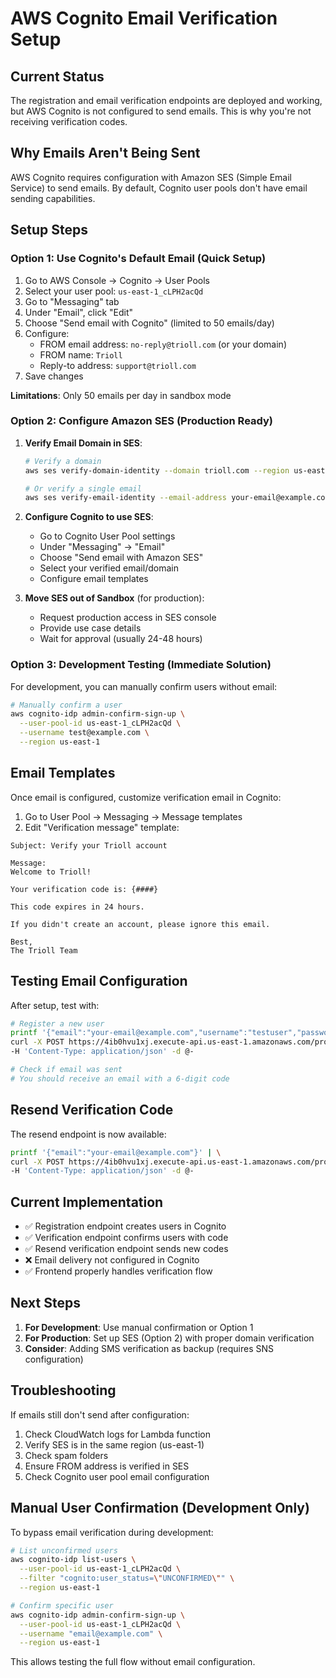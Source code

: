 # AWS Cognito Email Verification Setup

## Current Status

The registration and email verification endpoints are deployed and working, but AWS Cognito is not configured to send emails. This is why you're not receiving verification codes.

## Why Emails Aren't Being Sent

AWS Cognito requires configuration with Amazon SES (Simple Email Service) to send emails. By default, Cognito user pools don't have email sending capabilities.

## Setup Steps

### Option 1: Use Cognito's Default Email (Quick Setup)

1. Go to AWS Console → Cognito → User Pools
2. Select your user pool: `us-east-1_cLPH2acQd`
3. Go to "Messaging" tab
4. Under "Email", click "Edit"
5. Choose "Send email with Cognito" (limited to 50 emails/day)
6. Configure:
   - FROM email address: `no-reply@trioll.com` (or your domain)
   - FROM name: `Trioll`
   - Reply-to address: `support@trioll.com`
7. Save changes

**Limitations**: Only 50 emails per day in sandbox mode

### Option 2: Configure Amazon SES (Production Ready)

1. **Verify Email Domain in SES**:
   ```bash
   # Verify a domain
   aws ses verify-domain-identity --domain trioll.com --region us-east-1
   
   # Or verify a single email
   aws ses verify-email-identity --email-address your-email@example.com --region us-east-1
   ```

2. **Configure Cognito to use SES**:
   - Go to Cognito User Pool settings
   - Under "Messaging" → "Email"
   - Choose "Send email with Amazon SES"
   - Select your verified email/domain
   - Configure email templates

3. **Move SES out of Sandbox** (for production):
   - Request production access in SES console
   - Provide use case details
   - Wait for approval (usually 24-48 hours)

### Option 3: Development Testing (Immediate Solution)

For development, you can manually confirm users without email:

```bash
# Manually confirm a user
aws cognito-idp admin-confirm-sign-up \
  --user-pool-id us-east-1_cLPH2acQd \
  --username test@example.com \
  --region us-east-1
```

## Email Templates

Once email is configured, customize verification email in Cognito:

1. Go to User Pool → Messaging → Message templates
2. Edit "Verification message" template:

```
Subject: Verify your Trioll account

Message:
Welcome to Trioll! 

Your verification code is: {####}

This code expires in 24 hours.

If you didn't create an account, please ignore this email.

Best,
The Trioll Team
```

## Testing Email Configuration

After setup, test with:

```bash
# Register a new user
printf '{"email":"your-email@example.com","username":"testuser","password":"SecurePass@123","displayName":"Test User"}' | \
curl -X POST https://4ib0hvu1xj.execute-api.us-east-1.amazonaws.com/prod/users/register \
-H 'Content-Type: application/json' -d @-

# Check if email was sent
# You should receive an email with a 6-digit code
```

## Resend Verification Code

The resend endpoint is now available:

```bash
printf '{"email":"your-email@example.com"}' | \
curl -X POST https://4ib0hvu1xj.execute-api.us-east-1.amazonaws.com/prod/users/resend-verification \
-H 'Content-Type: application/json' -d @-
```

## Current Implementation

- ✅ Registration endpoint creates users in Cognito
- ✅ Verification endpoint confirms users with code
- ✅ Resend verification endpoint sends new codes
- ❌ Email delivery not configured in Cognito
- ✅ Frontend properly handles verification flow

## Next Steps

1. **For Development**: Use manual confirmation or Option 1
2. **For Production**: Set up SES (Option 2) with proper domain verification
3. **Consider**: Adding SMS verification as backup (requires SNS configuration)

## Troubleshooting

If emails still don't send after configuration:

1. Check CloudWatch logs for Lambda function
2. Verify SES is in the same region (us-east-1)
3. Check spam folders
4. Ensure FROM address is verified in SES
5. Check Cognito user pool email configuration

## Manual User Confirmation (Development Only)

To bypass email verification during development:

```bash
# List unconfirmed users
aws cognito-idp list-users \
  --user-pool-id us-east-1_cLPH2acQd \
  --filter "cognito:user_status=\"UNCONFIRMED\"" \
  --region us-east-1

# Confirm specific user
aws cognito-idp admin-confirm-sign-up \
  --user-pool-id us-east-1_cLPH2acQd \
  --username "email@example.com" \
  --region us-east-1
```

This allows testing the full flow without email configuration.